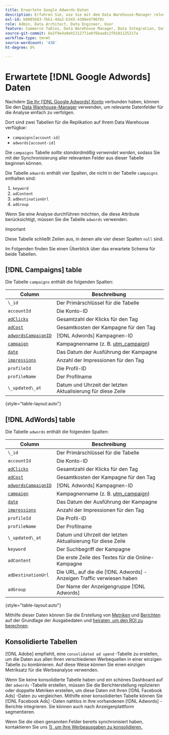 ```yaml
---
title: Erwartete Google Adwords-Daten
description: Erfahren Sie, wie Sie mit dem Data Warehouse-Manager relevante Datenfelder für die Analyse einfach nachverfolgen können.
exl-id: b0085683-7bb1-4da2-b343-4309e4796f0c
role: Admin, Data Architect, Data Engineer, User
feature: Commerce Tables, Data Warehouse Manager, Data Integration, Data Import/Export
source-git-commit: 6e2f9e4a9e91212771e6f6baa8c2f8101125217a
workflow-type: tm+mt
source-wordcount: '436'
ht-degree: 0%

---
```


# Erwartete [!DNL Google Adwords] Daten

Nachdem [Sie Ihr [!DNL Google Adwords] Konto](../integrations/google-adwords.md) verbunden haben, können Sie den [Data Warehouse-Manager](../../data-warehouse-mgr/tour-dwm.md) verwenden, um relevante Datenfelder für die Analyse einfach zu verfolgen.

Dort sind zwei Tabellen für die Replikation auf Ihrem Data Warehouse verfügbar:

* `campaigns[account-id]`
* `adwords[account-id]`

Die `campaigns` Tabelle *sollte standardmäßig verwendet werden*, sodass Sie mit der Synchronisierung aller relevanten Felder aus dieser Tabelle beginnen können.

Die Tabelle `adwords` enthält vier Spalten, die nicht in der Tabelle `campaigns` enthalten sind:

1. `keyword`
1. `adContent`
1. `adDestinationUrl`
1. `adGroup`

Wenn Sie eine Analyse durchführen möchten, die diese Attribute berücksichtigt, müssen Sie die Tabelle `adwords` verwenden.

>[!IMPORTANT]
>
>Diese Tabelle schließt Zeilen aus, in denen alle vier dieser Spalten `null` sind.

Im Folgenden finden Sie einen Überblick über das erwartete Schema für beide Tabellen.

## [!DNL Campaigns] table

Die Tabelle `campaigns` enthält die folgenden Spalten:

| **Column** | **Beschreibung** |
|-----|-----|
| `\_id` | Der Primärschlüssel für die Tabelle |
| `accountId` | Die Konto-ID |
| [`adClicks`](https://ga-dev-tools.google/dimensions-metrics-explorer/#view=detail&amp;group=adwords&amp;jump=ga_adclicks) | Gesamtzahl der Klicks für den Tag |
| [`adCost`](https://ga-dev-tools.google/dimensions-metrics-explorer/#view=detail&amp;group=adwords&amp;jump=ga_adcost) | Gesamtkosten der Kampagne für den Tag |
| [`adwordsCampaignID`](https://ga-dev-tools.google/dimensions-metrics-explorer/#view=detail&amp;group=adwords&amp;jump=ga_adwordscampaignid) | [!DNL Adwords] Kampagnen-ID |
| [`campaign`](https://ga-dev-tools.google/dimensions-metrics-explorer/#view=detail&amp;group=traffic_sources&amp;jump=ga_campaign) | Kampagnenname (z. B. [utm\_campaign](https://support.google.com/analytics/answer/1033867?hl=en)) |
| [`date`](https://ga-dev-tools.google/dimensions-metrics-explorer/#view=detail&amp;group=time&amp;jump=ga_date) | Das Datum der Ausführung der Kampagne |
| [`impressions`](https://ga-dev-tools.google/dimensions-metrics-explorer/#view=detail&amp;group=adwords&amp;jump=ga_impressions) | Anzahl der Impressionen für den Tag |
| `profileId` | Die Profil-ID |
| `profileName` | Der Profilname |
| `\_updated\_at` | Datum und Uhrzeit der letzten Aktualisierung für diese Zeile |

{style="table-layout:auto"}

## [!DNL AdWords] table

Die Tabelle `adwords` enthält die folgenden Spalten:

| **Column** | **Beschreibung** |
|-----|-----|
| `\_id` | Der Primärschlüssel für die Tabelle |
| `accountId` | Die Konto-ID |
| [`adClicks`](https://ga-dev-tools.google/dimensions-metrics-explorer/#view=detail&amp;group=adwords&amp;jump=ga_adclicks) | Gesamtzahl der Klicks für den Tag |
| [`adCost`](https://ga-dev-tools.google/dimensions-metrics-explorer/#view=detail&amp;group=adwords&amp;jump=ga_adcost) | Gesamtkosten der Kampagne für den Tag |
| [`adwordsCampaignID`](https://ga-dev-tools.google/dimensions-metrics-explorer/#view=detail&amp;group=adwords&amp;jump=ga_adwordscampaignid) | [!DNL Adwords] Kampagnen-ID |
| [`campaign`](https://ga-dev-tools.google/dimensions-metrics-explorer/#view=detail&amp;group=traffic_sources&amp;jump=ga_campaign) | Kampagnenname (z. B. [utm\_campaign](https://support.google.com/analytics/answer/1033867?hl=en)) |
| [`date`](https://ga-dev-tools.google/dimensions-metrics-explorer/#view=detail&amp;group=time&amp;jump=ga_date) | Das Datum der Ausführung der Kampagne |
| [`impressions`](https://ga-dev-tools.google/dimensions-metrics-explorer/#view=detail&amp;group=adwords&amp;jump=ga_impressions) | Anzahl der Impressionen für den Tag |
| `profileId` | Die Profil-ID |
| `profileName` | Der Profilname |
| `\_updated\_at` | Datum und Uhrzeit der letzten Aktualisierung für diese Zeile |
| `keyword` | Der Suchbegriff der Kampagne |
| `adContent` | Die erste Zeile des Textes für die Online-Kampagne |
| `adDestinationUrl` | Die URL, auf die die [!DNL Adwords] -Anzeigen Traffic verwiesen haben |
| `adGroup` | Der Name der Anzeigengruppe [!DNL Adwords] |

{style="table-layout:auto"}

Mithilfe dieser Daten können Sie die Erstellung von [Metriken](../../../data-user/reports/ess-manage-data-metrics.md) und [Berichten](../../../tutorials/using-visual-report-builder.md) auf der Grundlage der Ausgabedaten und [heiraten, um den ROI zu berechnen](../../analysis/roi-ad-camp.md).

## Konsolidierte Tabellen

[!DNL Adobe] empfiehlt, eine `consolidated ad spend` -Tabelle zu erstellen, um die Daten aus allen Ihren verschiedenen Werbequellen in einer einzigen Tabelle zu kombinieren. Auf diese Weise können Sie einen einzigen Metriksatz für die Werbeanalyse verwenden.

Wenn Sie keine konsolidierte Tabelle haben und ein schönes Dashboard auf der `adwords` -Tabelle erstellen, müssen Sie die Berichterstellung replizieren oder doppelte Metriken erstellen, um diese Daten mit Ihren [!DNL Facebook Ads] -Daten zu vergleichen. Mithilfe einer konsolidierten Tabelle können Sie [!DNL Facebook Ads] -Daten nahtlos in Ihre vorhandenen [!DNL Adwords] -Berichte integrieren. Sie können auch nach Anzeigenplattform segmentieren.

Wenn Sie die oben genannten Felder bereits synchronisiert haben, kontaktieren Sie uns [1}, um Ihre Werbeausgaben zu konsolidieren.](https://experienceleague.adobe.com/docs/commerce-knowledge-base/kb/troubleshooting/miscellaneous/mbi-service-policies.html)
